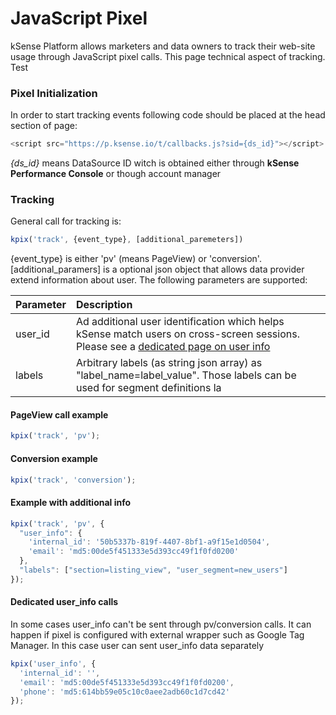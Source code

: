 # JavaScript Pixel

kSense Platform allows marketers and data owners to track their web-site usage through JavaScript pixel calls. This page technical aspect of tracking. Test

### Pixel Initialization

In order to start tracking events following code should be placed at the head section of page:

```javascript
<script src="https://p.ksense.io/t/callbacks.js?sid={ds_id}"></script>            
```

_{ds\_id}_ means DataSource ID witch is obtained either through **kSense Performance Console** or though account manager

### Tracking

General call for tracking is:

```javascript
kpix('track', {event_type}, [additional_paremeters])
```

{event\_type} is either 'pv'  \(means PageView\) or 'conversion'. \[additional\_paramers\] is a optional json object that allows data provider extend information about user. The following parameters are supported:

| Parameter | Description |
| :--- | :--- |
| user\_id | Ad additional user identification which helps kSense match users on cross-screen sessions. Please see a [dedicated page on user info](user-identification-calls.md) |
| labels | Arbitrary labels \(as string json array\) as "label\_name=label\_value". Those labels can be used for segment definitions la |

#### PageView call example

```javascript
kpix('track', 'pv');
```

#### Conversion example

```javascript
kpix('track', 'conversion');
```

#### Example with additional info

```javascript
kpix('track', 'pv', {
  "user_info": {
    'internal_id': '50b5337b-819f-4407-8bf1-a9f15e1d0504',
    'email': 'md5:00de5f451333e5d393cc49f1f0fd0200'
  },
  "labels": ["section=listing_view", "user_segment=new_users"]
});
```

#### Dedicated user\_info calls

In some cases user\_info can't be sent through pv/conversion calls. It can happen if pixel is configured with external wrapper such as Google Tag Manager. In this case user can sent user\_info data separately

```javascript
kpix('user_info', {
  'internal_id': '',
  'email': 'md5:00de5f451333e5d393cc49f1f0fd0200',
  'phone': 'md5:614bb59e05c10c0aee2adb60c1d7cd42'
});
```



